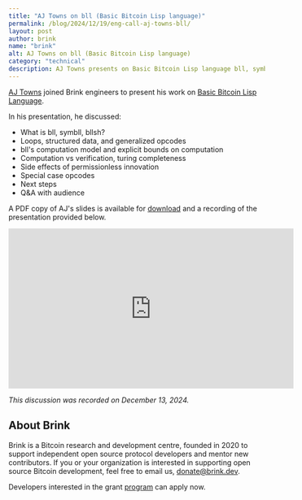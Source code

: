 ```yaml
---
title: "AJ Towns on bll (Basic Bitcoin Lisp language)"
permalink: /blog/2024/12/19/eng-call-aj-towns-bll/
layout: post
author: brink
name: "brink"
alt: AJ Towns on bll (Basic Bitcoin Lisp language)
category: "technical"
description: AJ Towns presents on Basic Bitcoin Lisp language bll, symbll, and bllsh.
---
```


[AJ Towns][aj] joined Brink engineers to present his work on [Basic Bitcoin
Lisp Language][optech bll].

In his presentation, he discussed:

- What is bll, symbll, bllsh?
- Loops, structured data, and generalized opcodes
- bll's computation model and explicit bounds on computation
- Computation vs verification, turing completeness
- Side effects of permissionless innovation
- Special case opcodes
- Next steps
- Q&A with audience

A PDF copy of AJ's slides is available for [download][aj bll pdf] and
a recording of the presentation provided below.

<iframe width="560" height="315" src="https://www.youtube.com/embed/MEwSl2c3Bqs?si=yg6rBfH6ei5-GDT2" title="YouTube video player" frameborder="0" allow="accelerometer; autoplay; clipboard-write; encrypted-media; gyroscope; picture-in-picture; web-share" referrerpolicy="strict-origin-when-cross-origin" allowfullscreen></iframe>

_This discussion was recorded on December 13, 2024._

## About Brink

Brink is a Bitcoin research and development centre, founded in 2020 to support
independent open source protocol developers and mentor new contributors. If you
or your organization is interested in supporting open source Bitcoin
development, feel free to email us, [donate@brink.dev][donate].

Developers interested in the grant [program][programs] can apply now.

[aj]: https://github.com/ajtowns
[optech bll]: https://bitcoinops.org/en/topics/basic-bitcoin-lisp-language/
[aj bll pdf]: /assets/files/2024-12-19-eng-bll.pdf
[donate]: mailto:donate@brink.dev
[programs]: /programs
